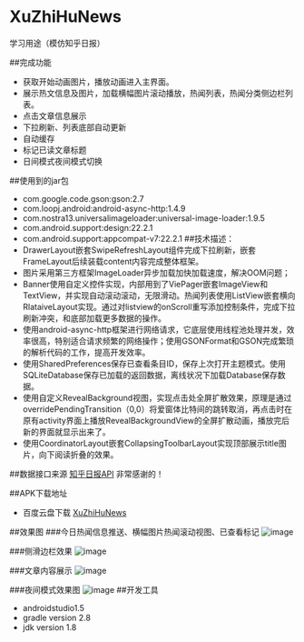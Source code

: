 # XuZhiHuNews
学习用途（模仿知乎日报）



##完成功能
* 获取开始动画图片，播放动画进入主界面。
* 展示热文信息及图片，加载横幅图片滚动播放，热闻列表，热闻分类侧边栏列表。
* 点击文章信息展示
* 下拉刷新、列表底部自动更新
* 自动缓存
* 标记已读文章标题
* 日间模式夜间模式切换


  
##使用到的jar包
* com.google.code.gson:gson:2.7
* com.loopj.android:android-async-http:1.4.9
* com.nostra13.universalimageloader:universal-image-loader:1.9.5
* com.android.support:design:22.2.1
* com.android.support:appcompat-v7:22.2.1
##技术描述：
* DrawerLayout嵌套SwipeRefreshLayout组件完成下拉刷新，嵌套FrameLayout后续装载content内容完成整体框架。
* 图片采用第三方框架ImageLoader异步加载加快加载速度，解决OOM问题；
* Banner使用自定义控件实现，内部用到了ViePager嵌套ImageView和TextView，并实现自动滚动滚动，无限滑动。热闻列表使用ListView嵌套横向RlataiveLayout实现。通过对listview的onScroll重写添加控制条件，完成下拉刷新冲突，和底部加载更多数据的操作。
* 使用android-async-http框架进行网络请求，它底层使用线程池处理并发，效率很高，特别适合请求频繁的网络操作；使用GSONFormat和GSON完成繁琐的解析代码的工作，提高开发效率。
* 使用SharedPreferences保存已查看条目ID，保存上次打开主题模式。使用SQLiteDatabase保存已加载的返回数据，离线状况下加载Database保存数据。
* 使用自定义RevealBackground视图，实现点击处全屏扩散效果，原理是通过overridePendingTransition（0,0）将爱窗体比特间的跳转取消，再点击时在原有activity界面上播放RevealBackgroundView的全屏扩散动画，播放完后新的界面就显示出来了。
* 使用CoordinatorLayout嵌套CollapsingToolbarLayout实现顶部展示title图片，向下阅读折叠的效果。
  

##数据接口来源
  [知乎日报API](https://github.com/izzyleung/ZhihuDailyPurify/wiki/%E7%9F%A5%E4%B9%8E%E6%97%A5%E6%8A%A5-API-%E5%88%86%E6%9E%90)
  非常感谢的！
  
##APK下载地址
* 百度云盘下载
  [XuZhiHuNews](http://pan.baidu.com/s/1hr7ZUiK)
  
##效果图
###今日热闻信息推送、横幅图片热闻滚动视图、已查看标记
![image](https://github.com/xu-ligu/XuZhiHuNews/raw/master/Banner.png)

  
###侧滑边栏效果
![image](https://github.com/xu-ligu/XuZhiHuNews/raw/master/menu.png)
  
###文章内容展示
![image](https://github.com/xu-ligu/XuZhiHuNews/raw/master/late.png)
  
###夜间模式效果图
![image](https://github.com/xu-ligu/XuZhiHuNews/raw/master/dark.png)
##开发工具
 * androidstudio1.5
 * gradle version 2.8
 * jdk version 1.8

